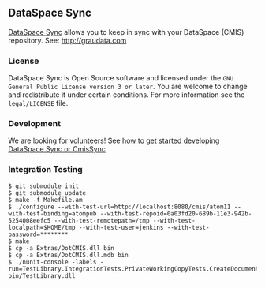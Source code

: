 ## DataSpace Sync

[DataSpace Sync](http://graudata.com) allows you to keep in sync with your DataSpace (CMIS) repository.
See: http://graudata.com

### License

DataSpace Sync is Open Source software and licensed under the `GNU General Public License version 3 or later`. You are welcome to change and redistribute it under certain conditions. For more information see the `legal/LICENSE` file.

### Development

We are looking for volunteers!
See [how to get started developing DataSpace Sync or CmisSync](https://github.com/nicolas-raoul/CmisSync/wiki/Getting-started-with-CmisSync-development)

### Integration Testing

```
$ git submodule init
$ git submodule update
$ make -f Makefile.am
$ ./configure --with-test-url=http://localhost:8080/cmis/atom11 --with-test-binding=atompub --with-test-repoid=0a03fd20-689b-11e3-942b-5254008eefc5 --with-test-remotepath=/tmp --with-test-localpath=$HOME/tmp --with-test-user=jenkins --with-test-password=********
$ make
$ cp -a Extras/DotCMIS.dll bin
$ cp -a Extras/DotCMIS.dll.mdb bin
$ ./nunit-console -labels -run=TestLibrary.IntegrationTests.PrivateWorkingCopyTests.CreateDocumentTests.CreateCheckedOutDocumentMustFailIfDocumentAlreadyExists bin/TestLibrary.dll
```
